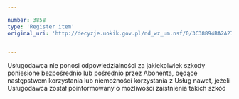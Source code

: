 ```yaml
---

number: 3858
type: 'Register item'
original_uri: 'http://decyzje.uokik.gov.pl/nd_wz_um.nsf/0/3C38894BA2A2760EC1257A9B004082DD?OpenDocument'


---
```


Usługodawca nie ponosi odpowiedzialności za jakiekolwiek szkody poniesione bezpośrednio lub pośrednio przez Abonenta, będące następstwem korzystania lub niemożności korzystania z Usług nawet, jeżeli Usługodawca został poinformowany o możliwości zaistnienia takich szkód
